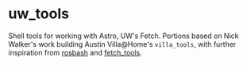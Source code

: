 # uw_tools

Shell tools for working with Astro, UW's Fetch. Portions based on Nick Walker's work building Austin Villa@Home's `villa_tools`, with further inspiration from [rosbash](https://github.com/ros/ros/tree/noetic-devel/tools/rosbash) and [fetch_tools](https://github.com/fetchrobotics/fetch_tools).